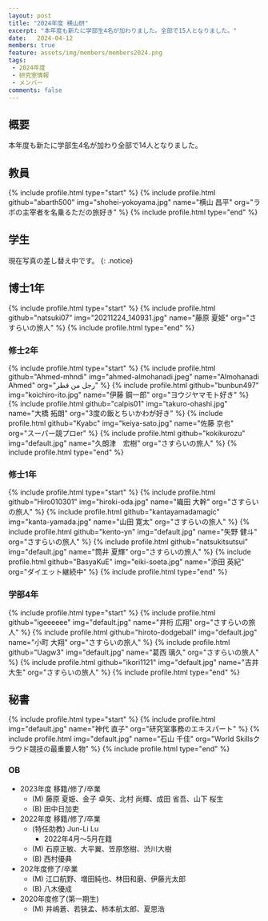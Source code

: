```yaml
---
layout: post
title: "2024年度 横山研"
excerpt: "本年度も新たに学部生4名が加わりました。全部で15人となりました。"
date:   2024-04-12
members: true
feature: assets/img/members/members2024.png
tags: 
 - 2024年度
 - 研究室情報
 - メンバー
comments: false
---
```

## 概要

本年度も新たに学部生4名が加わり全部で14人となりました。<br>

## 教員

{% include profile.html type="start" %}
    {% include profile.html github="abarth500" img="shohei-yokoyama.jpg" name="横山 昌平" org="ラボの主宰者を名乗るただの旅好き" %}
{% include profile.html type="end" %}

## 学生

現在写真の差し替え中です。
{: .notice}

## 博士1年
{% include profile.html type="start" %}
    {% include profile.html github="natsuki07" img="20211224_140931.jpg" name="藤原 夏姫" org="さすらいの旅人" %}
{% include profile.html type="end" %}

### 修士2年

{% include profile.html type="start" %}
    {% include profile.html github="Ahmed-mhndi" img="ahmed-almohanadi.jpeg" name="Almohanadi Ahmed" org="رجل من قطر" %}
    {% include profile.html github="bunbun497" img="koichiro-ito.jpg" name="伊藤 鋼一郎" org="ヨウジヤマモト好き" %}
    {% include profile.html github="calpis01" img="takuro-ohashi.jpg" name="大橋 拓朗" org="3度の飯とちいかわが好き" %}
    {% include profile.html github="Kyabc" img="keiya-sato.jpg" name="佐藤 京也" org="スーパー競プロer" %}
    {% include profile.html github="kokikurozu" img="default.jpg" name="久朗津　宏樹" org="さすらいの旅人" %}
{% include profile.html type="end" %}

### 修士1年

{% include profile.html type="start" %}
    {% include profile.html github="Hiro010301" img="hiroki-oda.jpg" name="織田 大幹" org="さすらいの旅人" %}
    {% include profile.html github="kantayamadamagic" img="kanta-yamada.jpg" name="山田 寛太" org="さすらいの旅人" %}
    {% include profile.html github="kento-yn" img="default.jpg" name="矢野 健斗" org="さすらいの旅人" %}
    {% include profile.html github="natsukitsutsui" img="default.jpg" name="筒井 夏輝" org="さすらいの旅人" %}
    {% include profile.html github="BasyaKuE" img="eiki-soeta.jpg" name="添田 英紀" org="ダイエット継続中" %}
{% include profile.html type="end" %}

### 学部4年

{% include profile.html type="start" %}
    {% include profile.html github="igeeeeee" img="default.jpg" name="井桁 広翔" org="さすらいの旅人" %}
    {% include profile.html github="hiroto-dodgeball" img="default.jpg" name="小町 大翔" org="さすらいの旅人" %}
    {% include profile.html github="Uagw3" img="default.jpg" name="葛西 璃久" org="さすらいの旅人" %}
    {% include profile.html github="ikori1121" img="default.jpg" name="吉井 大生" org="さすらいの旅人" %}
{% include profile.html type="end" %}

## 秘書

{% include profile.html type="start" %}
    {% include profile.html img="default.jpg" name="神代 直子" org="研究室事務のエキスパート" %}
    {% include profile.html img="default.jpg" name="石山 千佳" org="World Skillsクラウド競技の最重要人物" %}
{% include profile.html type="end" %}

### OB
* 2023年度 移籍/修了/卒業
    * (M) 藤原 夏姫、金子 卓矢、北村 尚輝、成田 省吾、山下 桜生
    * (B) 田中日加吏
* 2022年度 移籍/修了/卒業
    * (特任助教) Jun-Li Lu
        * 2022年4月～5月在籍
    * (M) 石原正敏、大平翼、笠原悠樹、渋川大樹
    * (B) 西村優典
* 202年度修了/卒業
    * (M) 江口航野、増田純也、林田和磨、伊藤光太郎
    * (B) 八木優成
* 2020年度修了(第一期生)
    * (M) 井嶋蒼、若狭孟、柿本航太郎、夏思浩

